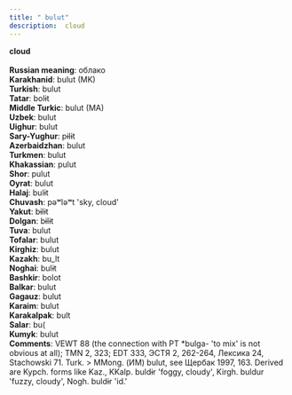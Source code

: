 ```yaml
---
title: " bulut"
description:  cloud
---
```

<strong> cloud</strong><br><br>
<strong>Russian meaning</strong>:  облако<br>
<strong>Karakhanid</strong>:  bulut (MK)<br>
<strong>Turkish</strong>:  bulut<br>
<strong>Tatar</strong>:  bolɨt<br>
<strong>Middle Turkic</strong>:  bulut (MA)<br>
<strong>Uzbek</strong>:  bulut<br>
<strong>Uighur</strong>:  bulut<br>
<strong>Sary-Yughur</strong>:  pɨlɨt<br>
<strong>Azerbaidzhan</strong>:  bulut<br>
<strong>Turkmen</strong>:  bulut<br>
<strong>Khakassian</strong>:  pulut<br>
<strong>Shor</strong>:  pulut<br>
<strong>Oyrat</strong>:  bulut<br>
<strong>Halaj</strong>:  bulɨt<br>
<strong>Chuvash</strong>:  pǝʷlǝʷt 'sky, cloud'<br>
<strong>Yakut</strong>:  bɨlɨt<br>
<strong>Dolgan</strong>:  bɨlɨt<br>
<strong>Tuva</strong>:  bulut<br>
<strong>Tofalar</strong>:  bulut<br>
<strong>Kirghiz</strong>:  bulut<br>
<strong>Kazakh</strong>:  bu_lt<br>
<strong>Noghai</strong>:  bulɨt<br>
<strong>Bashkir</strong>:  bolot<br>
<strong>Balkar</strong>:  bulut<br>
<strong>Gagauz</strong>:  bulut<br>
<strong>Karaim</strong>:  bulut<br>
<strong>Karakalpak</strong>:  bult<br>
<strong>Salar</strong>:  bu(<br>
<strong>Kumyk</strong>:  bulut<br>
<strong>Comments</strong>:  VEWT 88 (the connection with PT *bulga- 'to mix' is not obvious at all); TMN 2, 323; EDT 333, ЭСТЯ 2, 262-264, Лексика 24, Stachowski 71. Turk. > MMong. (ИМ) bulut, see Щербак 1997, 163. Derived are Kypch. forms like Kaz., KKalp. buldɨr 'foggy, cloudy', Kirgh. buldur 'fuzzy, cloudy', Nogh. buldɨr 'id.'<br>



